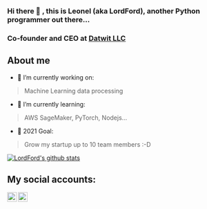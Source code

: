 ### Hi there 👋 , this is Leonel (aka LordFord), another Python programmer out there...

### Co-founder and CEO at [Datwit LLC](https://datwit.com)

## About me

- 🔭  I’m currently working on: 
> Machine Learning data processing
- 🌱  I’m currently learning: 
> AWS SageMaker, PyTorch, Nodejs...
- 🥅  2021 Goal: 
> Grow my startup up to 10 team members :-D

[![LordFord's github stats](https://github-readme-stats.vercel.app/api?username=leonel-lordford&count_private=true&include_all_commits=true&theme=graywhite&show_icons=true&custom_title=LordFord%27s%20Stats)](#)

## My social accounts:

[<img align="left" alt="Twitter" width="22px" src="https://cdn.jsdelivr.net/npm/simple-icons@v3/icons/twitter.svg" />][twitter]
[<img align="left" alt="LinkedIn" width="22px" src="https://cdn.jsdelivr.net/npm/simple-icons@v3/icons/linkedin.svg" />][linkedin]
<br />

<!-- This section you create this variables that are used above -->
[twitter]: https://twitter.com/leonel_lordford
[linkedin]: https://www.linkedin.com/in/leonel-salazar-videaux/?locale=en_US

<!--

[![LordFord's github stats](https://github-readme-stats.vercel.app/api?username=leonel-lordford&count_private=true&include_all_commits=true&theme=dark&show_icons=true)](#)

-->

